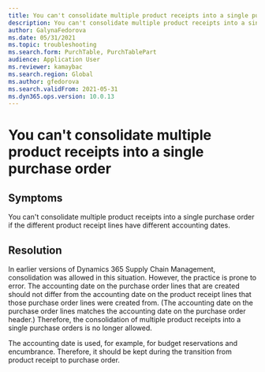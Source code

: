 ```yaml
---
title: You can't consolidate multiple product receipts into a single purchase order
description: You can't consolidate multiple product receipts into a single purchase order if the different product receipt lines have different accounting dates.
author: GalynaFedorova
ms.date: 05/31/2021
ms.topic: troubleshooting
ms.search.form: PurchTable, PurchTablePart
audience: Application User
ms.reviewer: kamaybac
ms.search.region: Global
ms.author: gfedorova
ms.search.validFrom: 2021-05-31
ms.dyn365.ops.version: 10.0.13
---
```


# You can't consolidate multiple product receipts into a single purchase order

## Symptoms

You can't consolidate multiple product receipts into a single purchase order if the different product receipt lines have different accounting dates.

## Resolution

In earlier versions of Dynamics 365 Supply Chain Management, consolidation was allowed in this situation. However, the practice is prone to error. The accounting date on the purchase order lines that are created should not differ from the accounting date on the product receipt lines that those purchase order lines were created from. (The accounting date on the purchase order lines matches the accounting date on the purchase order header.) Therefore, the consolidation of multiple product receipts into a single purchase orders is no longer allowed.

The accounting date is used, for example, for budget reservations and encumbrance. Therefore, it should be kept during the transition from product receipt to purchase order.
